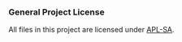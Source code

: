### General Project License

All files in this project are licensed under [APL-SA](https://www.bohemia.net/community/licenses/arma-public-license-share-alike).